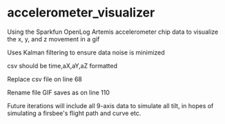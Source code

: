 # accelerometer_visualizer
Using the Sparkfun OpenLog Artemis accelerometer chip data to visualize the x, y, and z movement in a gif

Uses Kalman filtering to ensure data noise is minimized

csv should be time,aX,aY,aZ formatted

Replace csv file on line 68

Rename file GIF saves as on line 110

Future iterations will include all 9-axis data to simulate all tilt, in hopes of simulating a firsbee's flight path and curve etc.
